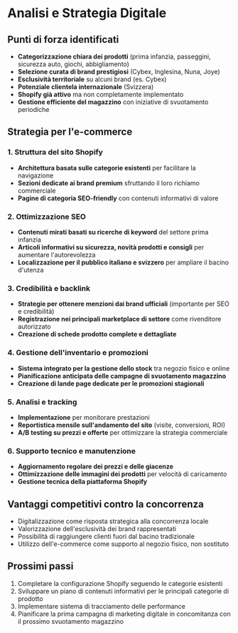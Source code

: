 # Analisi e Strategia Digitale

## Punti di forza identificati
- **Categorizzazione chiara dei prodotti** (prima infanzia, passeggini, sicurezza auto, giochi, abbigliamento)
- **Selezione curata di brand prestigiosi** (Cybex, Inglesina, Nuna, Joye)
- **Esclusività territoriale** su alcuni brand (es. Cybex)
- **Potenziale clientela internazionale** (Svizzera)
- **Shopify già attivo** ma non completamente implementato
- **Gestione efficiente del magazzino** con iniziative di svuotamento periodiche

## Strategia per l'e-commerce

### 1. Struttura del sito Shopify
- **Architettura basata sulle categorie esistenti** per facilitare la navigazione
- **Sezioni dedicate ai brand premium** sfruttando il loro richiamo commerciale
- **Pagine di categoria SEO-friendly** con contenuti informativi di valore

### 2. Ottimizzazione SEO
- **Contenuti mirati basati su ricerche di keyword** del settore prima infanzia
- **Articoli informativi su sicurezza, novità prodotti e consigli** per aumentare l'autorevolezza
- **Localizzazione per il pubblico italiano e svizzero** per ampliare il bacino d'utenza

### 3. Credibilità e backlink
- **Strategie per ottenere menzioni dai brand ufficiali** (importante per SEO e credibilità)
- **Registrazione nei principali marketplace di settore** come rivenditore autorizzato
- **Creazione di schede prodotto complete e dettagliate**

### 4. Gestione dell'inventario e promozioni
- **Sistema integrato per la gestione dello stock** tra negozio fisico e online
- **Pianificazione anticipata delle campagne di svuotamento magazzino**
- **Creazione di lande page dedicate per le promozioni stagionali**

### 5. Analisi e tracking
- **Implementazione** per monitorare prestazioni
- **Reportistica mensile sull'andamento del sito** (visite, conversioni, ROI)
- **A/B testing su prezzi e offerte** per ottimizzare la strategia commerciale

### 6. Supporto tecnico e manutenzione
- **Aggiornamento regolare dei prezzi e delle giacenze**
- **Ottimizzazione delle immagini dei prodotti** per velocità di caricamento
- **Gestione tecnica della piattaforma Shopify**

## Vantaggi competitivi contro la concorrenza
- Digitalizzazione come risposta strategica alla concorrenza locale
- Valorizzazione dell'esclusività dei brand rappresentati
- Possibilità di raggiungere clienti fuori dal bacino tradizionale
- Utilizzo dell'e-commerce come supporto al negozio fisico, non sostituto

## Prossimi passi
1. Completare la configurazione Shopify seguendo le categorie esistenti
2. Sviluppare un piano di contenuti informativi per le principali categorie di prodotto
3. Implementare sistema di tracciamento delle performance
4. Pianificare la prima campagna di marketing digitale in concomitanza con il prossimo svuotamento magazzino
